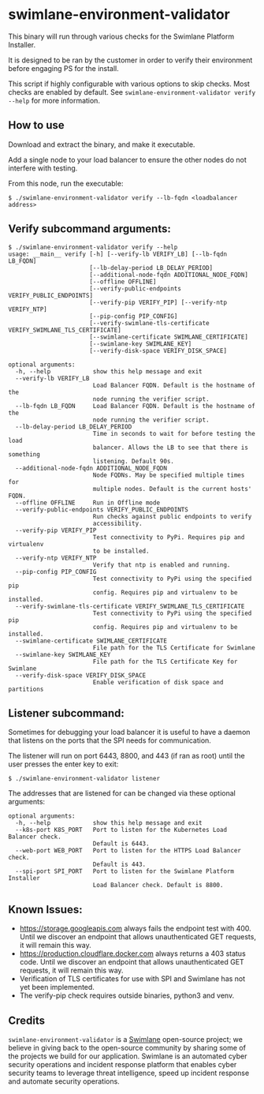 # swimlane-environment-validator

This binary will run through various checks for the Swimlane Platform Installer.

It is designed to be ran by the customer in order to verify their environment before engaging PS for the install.

This script if highly configurable with various options to skip checks. Most checks are enabled by default. See `swimlane-environment-validator verify --help` for more information.

## How to use

Download and extract the binary, and make it executable.

Add a single node to your load balancer to ensure the other nodes do not interfere with testing.

From this node, run the executable:
```
$ ./swimlane-environment-validator verify --lb-fqdn <loadbalancer address>
```

## Verify subcommand arguments:
```
$ ./swimlane-environment-validator verify --help
usage: __main__ verify [-h] [--verify-lb VERIFY_LB] [--lb-fqdn LB_FQDN]
                       [--lb-delay-period LB_DELAY_PERIOD]
                       [--additional-node-fqdn ADDITIONAL_NODE_FQDN]
                       [--offline OFFLINE]
                       [--verify-public-endpoints VERIFY_PUBLIC_ENDPOINTS]
                       [--verify-pip VERIFY_PIP] [--verify-ntp VERIFY_NTP]
                       [--pip-config PIP_CONFIG]
                       [--verify-swimlane-tls-certificate VERIFY_SWIMLANE_TLS_CERTIFICATE]
                       [--swimlane-certificate SWIMLANE_CERTIFICATE]
                       [--swimlane-key SWIMLANE_KEY]
                       [--verify-disk-space VERIFY_DISK_SPACE]

optional arguments:
  -h, --help            show this help message and exit
  --verify-lb VERIFY_LB
                        Load Balancer FQDN. Default is the hostname of the
                        node running the verifier script.
  --lb-fqdn LB_FQDN     Load Balancer FQDN. Default is the hostname of the
                        node running the verifier script.
  --lb-delay-period LB_DELAY_PERIOD
                        Time in seconds to wait for before testing the load
                        balancer. Allows the LB to see that there is something
                        listening. Default 90s.
  --additional-node-fqdn ADDITIONAL_NODE_FQDN
                        Node FQDNs. May be specified multiple times for
                        multiple nodes. Default is the current hosts' FQDN.
  --offline OFFLINE     Run in Offline mode
  --verify-public-endpoints VERIFY_PUBLIC_ENDPOINTS
                        Run checks against public endpoints to verify
                        accessibility.
  --verify-pip VERIFY_PIP
                        Test connectivity to PyPi. Requires pip and virtualenv
                        to be installed.
  --verify-ntp VERIFY_NTP
                        Verify that ntp is enabled and running.
  --pip-config PIP_CONFIG
                        Test connectivity to PyPi using the specified pip
                        config. Requires pip and virtualenv to be installed.
  --verify-swimlane-tls-certificate VERIFY_SWIMLANE_TLS_CERTIFICATE
                        Test connectivity to PyPi using the specified pip
                        config. Requires pip and virtualenv to be installed.
  --swimlane-certificate SWIMLANE_CERTIFICATE
                        File path for the TLS Certificate for Swimlane
  --swimlane-key SWIMLANE_KEY
                        File path for the TLS Certificate Key for Swimlane
  --verify-disk-space VERIFY_DISK_SPACE
                        Enable verification of disk space and partitions
```

## Listener subcommand:

Sometimes for debugging your load balancer it is useful to have a daemon that listens on the ports that the SPI needs for communication.

The listener will run on port 6443, 8800, and 443 (if ran as root) until the user presses the enter key to exit:

```
$ ./swimlane-environment-validator listener
```

The addresses that are listened for can be changed via these optional arguments:

```
optional arguments:
  -h, --help            show this help message and exit
  --k8s-port K8S_PORT   Port to listen for the Kubernetes Load Balancer check.
                        Default is 6443.
  --web-port WEB_PORT   Port to listen for the HTTPS Load Balancer check.
                        Default is 443.
  --spi-port SPI_PORT   Port to listen for the Swimlane Platform Installer
                        Load Balancer check. Default is 8800.
```


## Known Issues:
* https://storage.googleapis.com always fails the endpoint test with 400. Until we discover an endpoint that allows unauthenticated GET requests, it will remain this way.
* https://production.cloudflare.docker.com always returns a 403 status code. Until we discover an endpoint that allows unauthenticated GET requests, it will remain this way.
* Verification of TLS certificates for use with SPI and Swimlane has not yet been implemented.
* The verify-pip check requires outside binaries, python3 and venv.


## Credits

`swimlane-environment-validator` is a [Swimlane](https://swimlane.com) open-source project; we believe in giving back to the open-source community by sharing some of the projects we build for our application. Swimlane is an automated cyber security operations and incident response platform that enables cyber security teams to leverage threat intelligence, speed up incident response and automate security operations.
